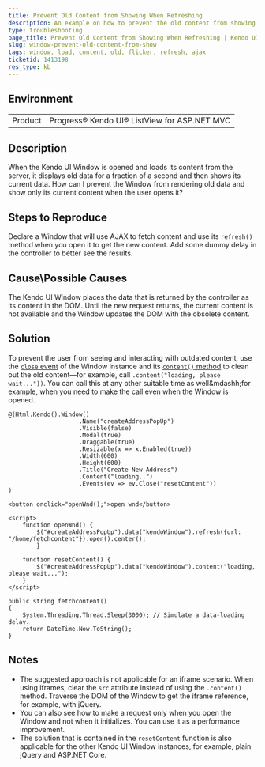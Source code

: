 ```yaml
---
title: Prevent Old Content from Showing When Refreshing
description: An example on how to prevent the old content from showing up for a moment until the new content is fetched in a Kendo Window.
type: troubleshooting
page_title: Prevent Old Content from Showing When Refreshing | Kendo UI Window for jQuery
slug: window-prevent-old-content-from-show
tags: window, load, content, old, flicker, refresh, ajax
ticketid: 1413198
res_type: kb
---
```


## Environment

<table>
    <tbody>
	    <tr>
	    	<td>Product</td>
	    	<td>Progress® Kendo UI® ListView for ASP.NET MVC</td>
	    </tr>
    </tbody>
</table>


## Description

When the Kendo UI Window is opened and loads its content from the server, it displays old data for a fraction of a second and then shows its current data. How can I prevent the Window from rendering old data and show only its current content when the user opens it?

## Steps to Reproduce

Declare a Window that will use AJAX to fetch content and use its `refresh()` method when you open it to get the new content. Add some dummy delay in the controller to better see the results.

## Cause\Possible Causes

The Kendo UI Window places the data that is returned by the controller as its content in the DOM. Until the new request returns, the current content is not available and the Window updates the DOM with the obsolete content.

## Solution

To prevent the user from seeing and interacting with outdated content, use the [`close` event](https://docs.telerik.com/kendo-ui/api/javascript/ui/window/events/close) of the Window instance and its [`content()` method](https://docs.telerik.com/kendo-ui/api/javascript/ui/window/methods/content) to clean out the old content&mdash;for example, call `.content("loading, please wait..."))`. You can call this at any other suitable time as well&mdashh;for example, when you need to make the call even when the Window is opened.

```View
@(Html.Kendo().Window()
                    .Name("createAddressPopUp")
                    .Visible(false)
                    .Modal(true)
                    .Draggable(true)
                    .Resizable(x => x.Enabled(true))
                    .Width(600)
                    .Height(600)
                    .Title("Create New Address")
                    .Content("loading..")
                    .Events(ev => ev.Close("resetContent"))
)

<button onclick="openWnd();">open wnd</button>

<script>
    function openWnd() {
        $("#createAddressPopUp").data("kendoWindow").refresh({url: "/home/fetchcontent"}).open().center();
        }

    function resetContent() {
        $("#createAddressPopUp").data("kendoWindow").content("loading, please wait...");
    }
</script>
```
```Controller
public string fetchcontent()
{
    System.Threading.Thread.Sleep(3000); // Simulate a data-loading delay.
    return DateTime.Now.ToString();
}
```

## Notes

* The suggested approach is not applicable for an iframe scenario. When using iframes, clear the `src` attribute instead of using the `.content()` method. Traverse the DOM of the Window to get the iframe reference, for example, with jQuery.
* You can also see how to make a request only when you open the Window and not when it initializes. You can use it as a performance improvement.
* The solution that is contained in the `resetContent` function is also applicable for the other Kendo UI Window instances, for example, plain jQuery and ASP.NET Core.
